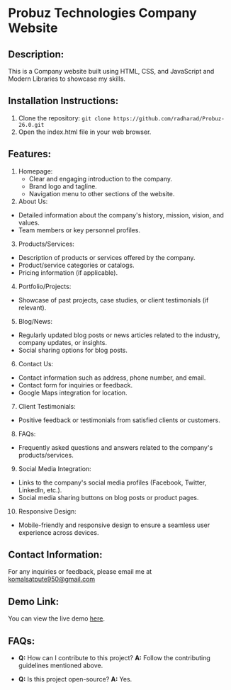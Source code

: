 # Probuz Technologies Company Website

## Description:
This is a Company website built using HTML, CSS, and JavaScript and Modern Libraries to showcase my skills.

## Installation Instructions:
1. Clone the repository: `git clone https://github.com/radharad/Probuz-26.0.git `
2. Open the index.html file in your web browser.

## Features:
1. Homepage:
   - Clear and engaging introduction to the company.
   - Brand logo and tagline.
   - Navigation menu to other sections of the website.
2. About Us:
  - Detailed information about the company's history, mission, vision, and values.
  - Team members or key personnel profiles.
3. Products/Services:
  - Description of products or services offered by the company.
  - Product/service categories or catalogs.
  - Pricing information (if applicable).
4. Portfolio/Projects:
  - Showcase of past projects, case studies, or client testimonials (if relevant).
5. Blog/News:
  - Regularly updated blog posts or news articles related to the industry, company updates, or insights.
  - Social sharing options for blog posts.
6. Contact Us:
  - Contact information such as address, phone number, and email.
  - Contact form for inquiries or feedback.
  - Google Maps integration for location.
7. Client Testimonials:
  - Positive feedback or testimonials from satisfied clients or customers.
8. FAQs:
  - Frequently asked questions and answers related to the company's products/services.
9. Social Media Integration:
  - Links to the company's social media profiles (Facebook, Twitter, LinkedIn, etc.).
  - Social media sharing buttons on blog posts or product pages.
10. Responsive Design:
  - Mobile-friendly and responsive design to ensure a seamless user experience across devices.

## Contact Information:
For any inquiries or feedback, please email me at komalsatpute950@gmail.com

## Demo Link:
You can view the live demo [here](https://playful-mooncake-ce80a5.netlify.app).

## FAQs:
- **Q:** How can I contribute to this project?
  **A:** Follow the contributing guidelines mentioned above.

- **Q:** Is this project open-source?
  **A:** Yes.
